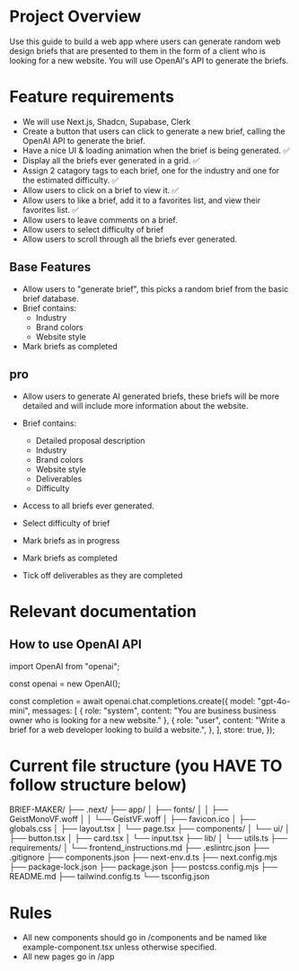 # Project Overview

Use this guide to build a web app where users can generate random web design briefs that are presented to them in the form of a client who is looking for a new website. You will use OpenAI's API to generate the briefs.

# Feature requirements

- We will use Next.js, Shadcn, Supabase, Clerk
- Create a button that users can click to generate a new brief, calling the OpenAI API to generate the brief.
- Have a nice UI & loading animation when the brief is being generated. ✅
- Display all the briefs ever generated in a grid. ✅
- Assign 2 catagory tags to each brief, one for the industry and one for the estimated difficulty. ✅
- Allow users to click on a brief to view it. ✅
- Allow users to like a brief, add it to a favorites list, and view their favorites list. ✅
- Allow users to leave comments on a brief.
- Allow users to select difficulty of brief
- Allow users to scroll through all the briefs ever generated.

## Base Features

- Allow users to "generate brief", this picks a random brief from the basic brief database.
- Brief contains:
  - Industry
  - Brand colors
  - Website style
- Mark briefs as completed

## pro

- Allow users to generate AI generated briefs, these briefs will be more detailed and will include more information about the website.
- Brief contains:

  - Detailed proposal description
  - Industry
  - Brand colors
  - Website style
  - Deliverables
  - Difficulty

- Access to all briefs ever generated.
- Select difficulty of brief
- Mark briefs as in progress
- Mark briefs as completed
- Tick off deliverables as they are completed

# Relevant documentation

## How to use OpenAI API

import OpenAI from "openai";

const openai = new OpenAI();

const completion = await openai.chat.completions.create({
model: "gpt-4o-mini",
messages: [
{ role: "system", content: "You are business business owner who is looking for a new website." },
{
role: "user",
content: "Write a brief for a web developer looking to build a website.",
},
],
store: true,
});

# Current file structure (you HAVE TO follow structure below)

BRIEF-MAKER/
├── .next/
├── app/
│ ├── fonts/
│ │ ├── GeistMonoVF.woff
│ │ └── GeistVF.woff
│ ├── favicon.ico
│ ├── globals.css
│ ├── layout.tsx
│ └── page.tsx
├── components/
│ └── ui/
│ ├── button.tsx
│ ├── card.tsx
│ └── input.tsx
├── lib/
│ └── utils.ts
├── requirements/
│ └── frontend_instructions.md
├── .eslintrc.json
├── .gitignore
├── components.json
├── next-env.d.ts
├── next.config.mjs
├── package-lock.json
├── package.json
├── postcss.config.mjs
├── README.md
├── tailwind.config.ts
└── tsconfig.json

# Rules

- All new components should go in /components and be named like example-component.tsx unless otherwise specified.
- All new pages go in /app
